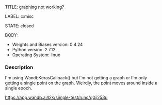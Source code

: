 TITLE:
graphing not working?

LABEL:
c:misc

STATE:
closed

BODY:
* Weights and Biases version: 0.4.24
* Python version: 2.7.12
* Operating System: linux

### Description

I'm using  WandbKerasCallback() but I'm not getting a graph or I'm only getting a single point on the graph.  Weirdly, the point moves around inside a single epoch.

https://app.wandb.ai/l2k/simple-test/runs/q0ji253u

